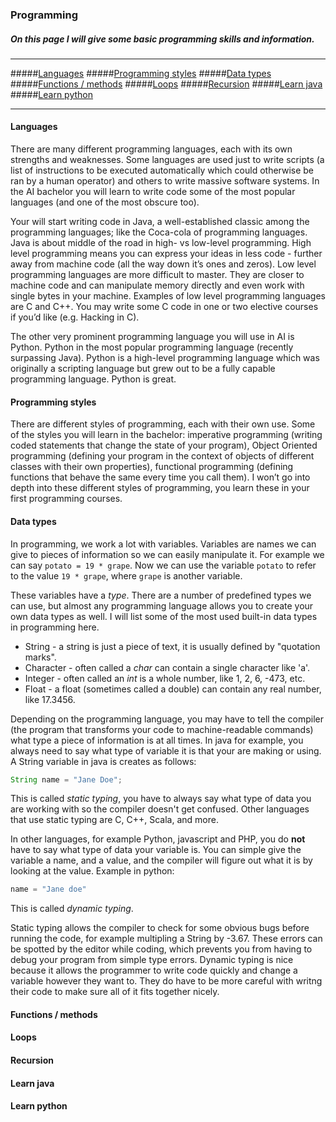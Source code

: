 ### Programming

##### On this page I will give some basic programming skills and information.

___

#####[Languages](#languages)
#####[Programming styles](#programming-styles)
#####[Data types](#data-types)
#####[Functions / methods](#functions-/-methods)
#####[Loops](#loops)
#####[Recursion](#recursion)
#####[Learn java](#learn-java)
#####[Learn python](#learn-python)

___

#### Languages
There are many different programming languages, each with its own strengths and weaknesses. Some languages are used just to write scripts (a list of instructions to be executed automatically which could otherwise be ran by a human operator) and others to write massive software systems. In the AI bachelor you will learn to write code some of the most popular languages (and one of the most obscure too). 

Your will start writing code in Java, a well-established classic among the programming languages; like the Coca-cola of programming languages. Java is about middle of the road in high- vs low-level programming. High level programming means you can express your ideas in less code - further away from machine code (all the way down it’s ones and zeros). Low level programming languages are more difficult to master. They are closer to machine code and can manipulate memory directly and even work with single bytes in your machine. Examples of low level programming languages are C and C++. You may write some C code in one or two elective courses if you’d like (e.g. Hacking in C). 

The other very prominent programming language you will use in AI is Python. Python in the most popular programming language (recently surpassing Java). Python is a high-level programming language which was originally a scripting language but grew out to be a fully capable programming language. Python is great.

#### Programming styles
There are different styles of programming, each with their own use. Some of the styles you will learn in the bachelor: imperative programming (writing coded statements that change the state of your program), Object Oriented programming (defining your program in the context of objects of different classes with their own properties), functional programming (defining functions that behave the same every time you call them). I won’t go into depth into these different styles of programming, you learn these in your first programming courses. 

#### Data types
In programming, we work a lot with variables. Variables are names we can give to pieces of information so we can easily manipulate it. For example we can say `potato = 19 * grape`. Now we can use the variable `potato` to refer to the value `19 * grape`, where `grape` is another variable. 

These variables have a _type_. There are a number of predefined types we can use, but almost any programming language allows you to create your own data types as well. I will list some of the most used built-in data types in programming here.

* String - a string is just a piece of text, it is usually defined by "quotation marks".
* Character - often called a _char_ can contain a single character like 'a'.
* Integer - often called an _int_ is a whole number, like 1, 2, 6, -473, etc.
* Float - a float (sometimes called a double) can contain any real number, like 17.3456.

Depending on the programming language, you may have to tell the compiler (the program that transforms your code to machine-readable commands) what type a piece of information is at all times. In java for example, you always need to say what type of variable it is that your are making or using. A String variable in java is creates as follows:
```java
String name = "Jane Doe";
```
This is called _static typing_, you have to always say what type of data you are working with so the compiler doesn't get confused. Other languages that use static typing are C, C++, Scala, and more.

In other languages, for example Python, javascript and PHP, you do __not__ have to say what type of data your variable is. You can simple give the variable a name, and a value, and the compiler will figure out what it is by looking at the value. Example in python:
```python
name = "Jane doe"
```
This is called _dynamic typing_. 

Static typing allows the compiler to check for some obvious bugs before running the code, for example multipling a String by -3.67. These errors can be spotted by the editor while coding, which prevents you from having to debug your program from simple type errors. Dynamic typing is nice because it allows the programmer to write code quickly and change a variable however they want to. They do have to be more careful with writng their code to make sure all of it fits together nicely.

#### Functions / methods


#### Loops
#### Recursion
#### Learn java
#### Learn python



